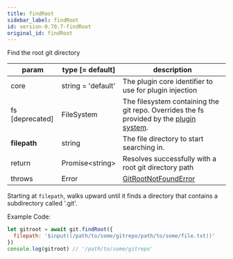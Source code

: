 ```yaml
---
title: findRoot
sidebar_label: findRoot
id: version-0.70.7-findRoot
original_id: findRoot
---
```


Find the root git directory

| param           | type [= default]   | description                                                                                               |
| --------------- | ------------------ | --------------------------------------------------------------------------------------------------------- |
| core            | string = 'default' | The plugin core identifier to use for plugin injection                                                    |
| fs [deprecated] | FileSystem         | The filesystem containing the git repo. Overrides the fs provided by the [plugin system](./plugin_fs.md). |
| **filepath**    | string             | The file directory to start searching in.                                                                 |
| return          | Promise\<string\>  | Resolves successfully with a root git directory path                                                      |
| throws          | Error              | [GitRootNotFoundError](./errors.md#gitrootnotfounderror)                                                  |

Starting at `filepath`, walks upward until it finds a directory that contains a subdirectory called '.git'.

Example Code:

```js live
let gitroot = await git.findRoot({
  filepath: '$input((/path/to/some/gitrepo/path/to/some/file.txt))'
})
console.log(gitroot) // '/path/to/some/gitrepo'
```

<script>
(function rewriteEditLink() {
  const el = document.querySelector('a.edit-page-link.button');
  if (el) {
    el.href = 'https://github.com/isomorphic-git/isomorphic-git/edit/main/src/commands/findRoot.js';
  }
})();
</script>